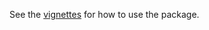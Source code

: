 See the [vignettes](https://github.com/petulla/readroper/tree/master/vignettes) for how to use the package.
